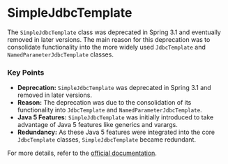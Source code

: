 # SimpleJdbcTemplate

The `SimpleJdbcTemplate` class was deprecated in Spring 3.1 and eventually removed in later versions. The main reason for this deprecation was to consolidate functionality into the more widely used `JdbcTemplate` and `NamedParameterJdbcTemplate` classes. 

### Key Points

- **Deprecation:** `SimpleJdbcTemplate` was deprecated in Spring 3.1 and removed in later versions.
- **Reason:** The deprecation was due to the consolidation of its functionality into `JdbcTemplate` and `NamedParameterJdbcTemplate`.
- **Java 5 Features:** `SimpleJdbcTemplate` was initially introduced to take advantage of Java 5 features like generics and varargs.
- **Redundancy:** As these Java 5 features were integrated into the core `JdbcTemplate` classes, `SimpleJdbcTemplate` became redundant.

For more details, refer to the [official documentation](https://docs.spring.io/spring-framework/docs/4.1.1.RELEASE/javadoc-api/org/springframework/jdbc/core/simple/SimpleJdbcTemplate.html).
